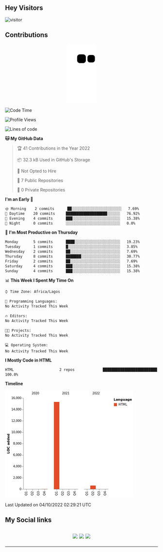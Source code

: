 ## Hey Visitors
![visitor](https://profile-counter.glitch.me/akum2/count.svg)

## Contributions
<p align="center">
  <img src="https://raw.githubusercontent.com/akum2/akum2/output/github-contribution-grid-snake.svg" />
</p>

<!--START_SECTION:waka-->
![Code Time](http://img.shields.io/badge/Code%20Time-34%20hrs%2022%20mins-blue)

![Profile Views](http://img.shields.io/badge/Profile%20Views-0-blue)

![Lines of code](https://img.shields.io/badge/From%20Hello%20World%20I%27ve%20Written-16%20Thousand%20lines%20of%20code-blue)

**🐱 My GitHub Data** 

> 🏆 41 Contributions in the Year 2022
 > 
> 📦 32.3 kB Used in GitHub's Storage 
 > 
> 🚫 Not Opted to Hire
 > 
> 📜 7 Public Repositories 
 > 
> 🔑 0 Private Repositories  
 > 
**I'm an Early 🐤** 

```text
🌞 Morning    2 commits      ██░░░░░░░░░░░░░░░░░░░░░░░   7.69% 
🌆 Daytime    20 commits     ███████████████████░░░░░░   76.92% 
🌃 Evening    4 commits      ███░░░░░░░░░░░░░░░░░░░░░░   15.38% 
🌙 Night      0 commits      ░░░░░░░░░░░░░░░░░░░░░░░░░   0.0%

```
📅 **I'm Most Productive on Thursday** 

```text
Monday       5 commits      ████░░░░░░░░░░░░░░░░░░░░░   19.23% 
Tuesday      1 commits      █░░░░░░░░░░░░░░░░░░░░░░░░   3.85% 
Wednesday    2 commits      ██░░░░░░░░░░░░░░░░░░░░░░░   7.69% 
Thursday     8 commits      ███████░░░░░░░░░░░░░░░░░░   30.77% 
Friday       2 commits      ██░░░░░░░░░░░░░░░░░░░░░░░   7.69% 
Saturday     4 commits      ███░░░░░░░░░░░░░░░░░░░░░░   15.38% 
Sunday       4 commits      ███░░░░░░░░░░░░░░░░░░░░░░   15.38%

```


📊 **This Week I Spent My Time On** 

```text
⌚︎ Time Zone: Africa/Lagos

💬 Programming Languages: 
No Activity Tracked This Week

🔥 Editors: 
No Activity Tracked This Week

🐱‍💻 Projects: 
No Activity Tracked This Week

💻 Operating System: 
No Activity Tracked This Week

```

**I Mostly Code in HTML** 

```text
HTML                     2 repos             █████████████████████████   100.0%

```


**Timeline**

![Chart not found](https://raw.githubusercontent.com/akum2/akum2/main/charts/bar_graph.png) 


 Last Updated on 04/10/2022 02:29:21 UTC
<!--END_SECTION:waka-->

<h2>My Social links <h2>
<p align="center">
  <a href="https://twitter.com/Okobiona"><img src="https://img.shields.io/badge/twitter-%231DA1F2.svg?style=for-the-badge&logo=Twitter&logoColor=white"></a>
  <a href="https://www.linkedin.com/in/okobi-neris-akum-681bb4199"><img src="https://img.shields.io/badge/linkedin-%230077B5.svg?style=for-the-badge&logo=linkedin&logoColor=white"></a>
  <a href="https://instagram.com/Okobiona"><img src="https://img.shields.io/badge/instagram-%23E4405F.svg?style=for-the-badge&logo=Instagram&logoColor=white"></a>
</p>
<hr>

